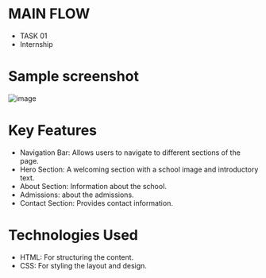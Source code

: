 
# MAIN FLOW

- TASK 01
- Internship
  
# Sample screenshot

![image](https://github.com/user-attachments/assets/60275910-43b5-47f4-b568-8bd579674f83)

# Key Features

- Navigation Bar: Allows users to navigate to different sections of the page.
- Hero Section: A welcoming section with a school image and introductory text.
- About Section: Information about the school.
- Admissions: about the admissions.
- Contact Section: Provides contact information.
  
# Technologies Used

- HTML: For structuring the content.
- CSS: For styling the layout and design.
